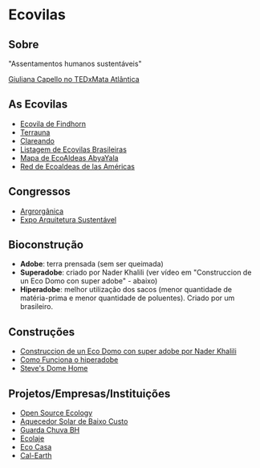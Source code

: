 # Ecovilas

## Sobre

"Assentamentos humanos sustentáveis"

[Giuliana Capello no TEDxMata
Atlântica](https://www.youtube.com/watch?v=nSzKMXtme0Q)


## As Ecovilas

- [Ecovila de
  Findhorn](https://www.youtube.com/watch?v=hHUsnjOkDPM&list=PLIlafMe_yBCCYcVRdIW9n-se_XHC2dCU-)
- [Terrauna](http://www.terrauna.org.br/ecovila.html)
- [Clareando](http://www.clareando.com.br/)
- [Listagem de Ecovilas Brasileiras](https://mbecovilas.wordpress.com/ecovilas/)
- [Mapa de EcoAldeas AbyaYala](http://ecoaldeasabyayala.blogspot.com.br/)
- [Red de Ecoaldeas de las
Américas](https://www.facebook.com/pages/Red-de-Ecoaldeas-de-las-Am%C3%A9ricas/139422252764700)

## Congressos

- [Argrorgânica](http://www.cepromocoes.com.br/agrorganica/)
- [Expo Arquitetura Sustentável](http://www.expoarquiteturasustentavel.com.br/)


## Bioconstrução

- **Adobe**: terra prensada (sem ser queimada)
- **Superadobe**: criado por Nader Khalili (ver vídeo em "Construccion de un
  Eco Domo con super adobe" - abaixo)
- **Hiperadobe**: melhor utilização dos sacos (menor quantidade de
  matéria-prima e menor quantidade de poluentes). Criado por um brasileiro.


## Construções

- [Construccion de un Eco Domo con super adobe por Nader
  Khalili](https://www.youtube.com/watch?v=bnWw_PrJB48)
- [Como Funciona o hiperadobe](https://www.youtube.com/watch?v=YnYSOaSwrIs)
- [Steve's Dome Home](https://www.youtube.com/watch?v=02NtjypMHwk)


## Projetos/Empresas/Instituições

- [Open Source Ecology](http://opensourceecology.org/)
- [Aquecedor Solar de Baixo
  Custo](http://www.sociedadedosol.org.br/projetos/asbc/)
- [Guarda Chuva BH](https://www.facebook.com/guardachuvabh)
- [Ecolaje](http://www.ecolaje.com.br/)
- [Eco Casa](http://www.ecocasa.com.br/)
- [Cal-Earth](https://calearth.org/)
